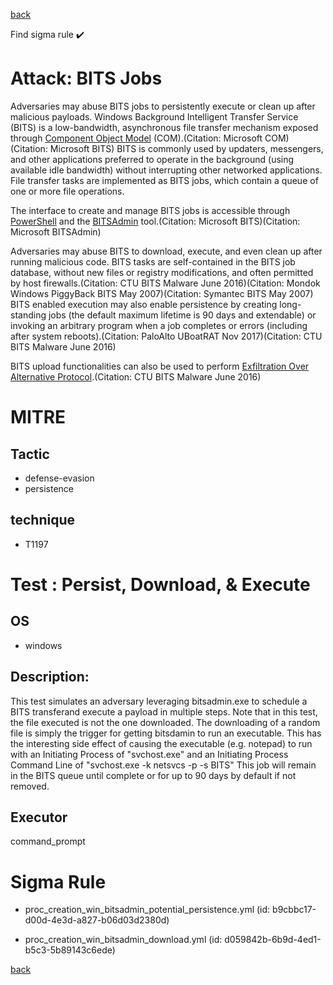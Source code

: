 
[back](../index.md)

Find sigma rule :heavy_check_mark: 

# Attack: BITS Jobs 

Adversaries may abuse BITS jobs to persistently execute or clean up after malicious payloads. Windows Background Intelligent Transfer Service (BITS) is a low-bandwidth, asynchronous file transfer mechanism exposed through [Component Object Model](https://attack.mitre.org/techniques/T1559/001) (COM).(Citation: Microsoft COM)(Citation: Microsoft BITS) BITS is commonly used by updaters, messengers, and other applications preferred to operate in the background (using available idle bandwidth) without interrupting other networked applications. File transfer tasks are implemented as BITS jobs, which contain a queue of one or more file operations.

The interface to create and manage BITS jobs is accessible through [PowerShell](https://attack.mitre.org/techniques/T1059/001) and the [BITSAdmin](https://attack.mitre.org/software/S0190) tool.(Citation: Microsoft BITS)(Citation: Microsoft BITSAdmin)

Adversaries may abuse BITS to download, execute, and even clean up after running malicious code. BITS tasks are self-contained in the BITS job database, without new files or registry modifications, and often permitted by host firewalls.(Citation: CTU BITS Malware June 2016)(Citation: Mondok Windows PiggyBack BITS May 2007)(Citation: Symantec BITS May 2007) BITS enabled execution may also enable persistence by creating long-standing jobs (the default maximum lifetime is 90 days and extendable) or invoking an arbitrary program when a job completes or errors (including after system reboots).(Citation: PaloAlto UBoatRAT Nov 2017)(Citation: CTU BITS Malware June 2016)

BITS upload functionalities can also be used to perform [Exfiltration Over Alternative Protocol](https://attack.mitre.org/techniques/T1048).(Citation: CTU BITS Malware June 2016)

# MITRE
## Tactic
  - defense-evasion
  - persistence


## technique
  - T1197


# Test : Persist, Download, & Execute
## OS
  - windows


## Description:
This test simulates an adversary leveraging bitsadmin.exe to schedule a BITS transferand execute a payload in multiple steps.
Note that in this test, the file executed is not the one downloaded. The downloading of a random file is simply the trigger for getting bitsdamin to run an executable.
This has the interesting side effect of causing the executable (e.g. notepad) to run with an Initiating Process of "svchost.exe" and an Initiating Process Command Line of "svchost.exe -k netsvcs -p -s BITS"
This job will remain in the BITS queue until complete or for up to 90 days by default if not removed.


## Executor
command_prompt

# Sigma Rule
 - proc_creation_win_bitsadmin_potential_persistence.yml (id: b9cbbc17-d00d-4e3d-a827-b06d03d2380d)

 - proc_creation_win_bitsadmin_download.yml (id: d059842b-6b9d-4ed1-b5c3-5b89143c6ede)



[back](../index.md)
